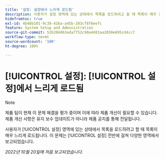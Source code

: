 ```yaml
---
title: '설정: 설정에서 느리게 로드됨'
description: 사용자가 설정 영역에 있는 상태에서 목록을 로드하려고 할 때 목록이 매우 느리게 로드됩니다. 이 문제는 설정 전반에 걸쳐 다양한 영역에서 보고되었습니다.
hidefromtoc: true
exl-id: 4b48b101-9c38-416a-a45b-203cf8f6eefc
feature: System Setup and Administration
source-git-commit: 52b204d63eda7752c90a4481aa2050e695cd4cc7
workflow-type: tm+mt
source-wordcount: '100'
ht-degree: 100%

---
```


# [!UICONTROL 설정]: [!UICONTROL 설정]에서 느리게 로드됨

<!--Converted to story-->

>[!NOTE]
>
>제품 팀이 현재 이 문제 해결을 평가 중이며 이에 따라 제품 개선이 필요할 수 있습니다. 제품 개선 사항은 유지 보수 업데이트가 아니라 제품 공지를 통해 전달됩니다.

사용자가 [!UICONTROL 설정] 영역에 있는 상태에서 목록을 로드하려고 할 때 목록이 매우 느리게 로드됩니다. 이 문제는 [!UICONTROL 설정] 전반에 걸쳐 다양한 영역에서 보고되었습니다.

_2022년 10월 20일에 처음 보고되었습니다._
